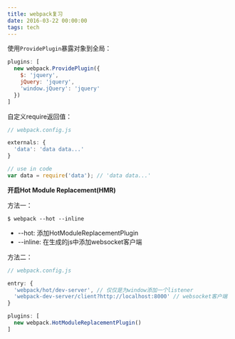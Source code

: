 ```yaml
---
title: webpack复习
date: 2016-03-22 00:00:00
tags: tech
---
```


使用`ProvidePlugin`暴露对象到全局：

```javascript
plugins: [
  new webpack.ProvidePlugin({
    $: 'jquery',
    jQuery: 'jquery',
    'window.jQuery': 'jquery'
  })
]
```

自定义require返回值：

```javascript
// webpack.config.js

externals: {
  'data': 'data data...'
}

// use in code
var data = require('data'); // 'data data...'
```

**开启Hot Module Replacement(HMR)**

方法一：

    $ webpack --hot --inline

* --hot: 添加HotModuleReplacementPlugin
* --inline: 在生成的js中添加websocket客户端

方法二：

```javascript
// webpack.config.js

entry: {
  'webpack/hot/dev-server', // 仅仅是为window添加一个listener
  'webpack-dev-server/client?http://localhost:8000' // websocket客户端
}

plugins: [
  new webpack.HotModuleReplacementPlugin()
]

```
